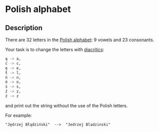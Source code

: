 # Polish alphabet

## Description

There are 32 letters in the [Polish alphabet](https://en.wikipedia.org/wiki/Polish_alphabet): 9 vowels and 23 consonants.

Your task is to change the letters with [diacritics](https://en.wikipedia.org/wiki/Diacritic):

```python
ą -> a,
ć -> c,
ę -> e,
ł -> l,
ń -> n,
ó -> o,
ś -> s,
ź -> z,
ż -> z
```

and print out the string without the use of the Polish letters.

For example:

`"Jędrzej Błądziński"  -->  "Jedrzej Bladzinski"`

